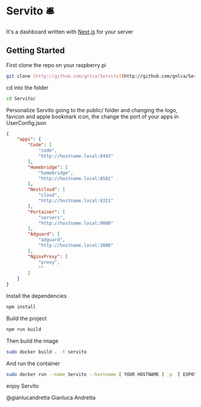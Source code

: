 # Servito 🛎 

It's a dashboard written with [Next.js](https://nextjs.org/) for your server
 

## Getting Started

First clone the repo on your raspberry pi 
```bash
git clone [http://github.com/gnlca/Servito](http://github.com/gnlca/Servito)
```
cd into the folder 
```bash
cd Servito/
```
Personalize Servito going to the public/ folder and changing the logo, favicon and apple bookmark icon, the change the port of your apps in UserConfig.json
```json
{
    "apps": {
        "Code": [
            "code",
            "http://hostname.local:8443"
        ],
        "Homebridge": [
            "homebridge",
            "http://hostname.local:8581"
        ],
        "Nextcloud": [
            "cloud",
            "http://hostname.local:9321"
        ],
        "Portainer": [
            "servers",
            "http://hostname.local:9000"
        ],
        "Adguard": [
            "adguard",
            "http://hostname.local:3000"
        ],
        "NginxProxy": [
            "proxy",
            ""
        ]
    }
}
```


Install the dependencies
```bash
npm install
```
Build the project
```bash
npm run build
```
Then build the image 
```bash
sudo docker build . -t servito
```
And run the container
```bash
sudo docker run --name Servito --hostname [ YOUR HOSTNAME ] -p  [ EXPOSED PORT ]:3000 servito
```
enjoy Servito

@gianlucandretta Gianluca Andretta
